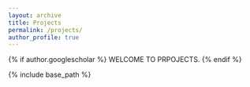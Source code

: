 ```yaml
---
layout: archive
title: Projects
permalink: /projects/
author_profile: true
---
```


{% if author.googlescholar %}
  WELCOME TO PRPOJECTS</a>.</u>
{% endif %}

{% include base_path %}

